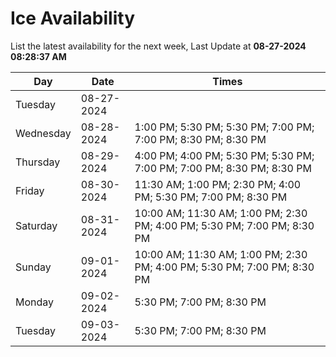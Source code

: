 # Ice Availability

List the latest availability for the next week, Last Update at **08-27-2024 08:28:37 AM**

| Day         | Date        | Times       |
| ----------- | ----------- | ----------- |
|Tuesday|08-27-2024||
|Wednesday|08-28-2024|1:00 PM; 5:30 PM; 5:30 PM; 7:00 PM; 7:00 PM; 8:30 PM; 8:30 PM|
|Thursday|08-29-2024|4:00 PM; 4:00 PM; 5:30 PM; 5:30 PM; 7:00 PM; 7:00 PM; 8:30 PM; 8:30 PM|
|Friday|08-30-2024|11:30 AM; 1:00 PM; 2:30 PM; 4:00 PM; 5:30 PM; 7:00 PM; 8:30 PM|
|Saturday|08-31-2024|10:00 AM; 11:30 AM; 1:00 PM; 2:30 PM; 4:00 PM; 5:30 PM; 7:00 PM; 8:30 PM|
|Sunday|09-01-2024|10:00 AM; 11:30 AM; 1:00 PM; 2:30 PM; 4:00 PM; 5:30 PM; 7:00 PM; 8:30 PM|
|Monday|09-02-2024|5:30 PM; 7:00 PM; 8:30 PM|
|Tuesday|09-03-2024|5:30 PM; 7:00 PM; 8:30 PM|
